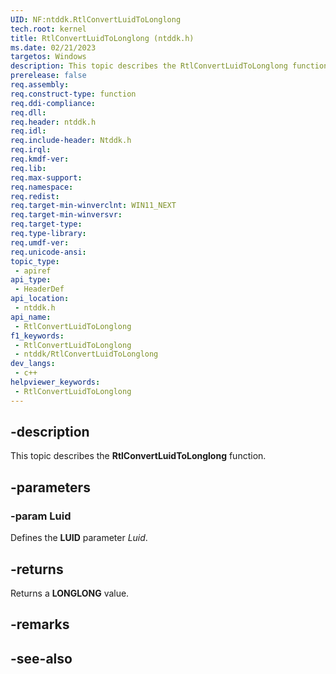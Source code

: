 ```yaml
---
UID: NF:ntddk.RtlConvertLuidToLonglong
tech.root: kernel
title: RtlConvertLuidToLonglong (ntddk.h)
ms.date: 02/21/2023
targetos: Windows
description: This topic describes the RtlConvertLuidToLonglong function.
prerelease: false
req.assembly: 
req.construct-type: function
req.ddi-compliance: 
req.dll: 
req.header: ntddk.h
req.idl: 
req.include-header: Ntddk.h
req.irql: 
req.kmdf-ver: 
req.lib: 
req.max-support: 
req.namespace: 
req.redist: 
req.target-min-winverclnt: WIN11_NEXT
req.target-min-winversvr: 
req.target-type: 
req.type-library: 
req.umdf-ver: 
req.unicode-ansi: 
topic_type:
 - apiref
api_type:
 - HeaderDef
api_location:
 - ntddk.h
api_name:
 - RtlConvertLuidToLonglong
f1_keywords:
 - RtlConvertLuidToLonglong
 - ntddk/RtlConvertLuidToLonglong
dev_langs:
 - c++
helpviewer_keywords:
 - RtlConvertLuidToLonglong
---
```


## -description

This topic describes the **RtlConvertLuidToLonglong** function.

## -parameters

### -param Luid

Defines the **LUID** parameter *Luid*.

## -returns

Returns a **LONGLONG** value.

## -remarks

## -see-also
